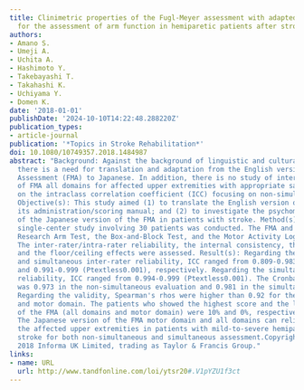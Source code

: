 ```yaml
---
title: Clinimetric properties of the Fugl-Meyer assessment with adapted guidelines
  for the assessment of arm function in hemiparetic patients after stroke
authors:
- Amano S.
- Umeji A.
- Uchita A.
- Hashimoto Y.
- Takebayashi T.
- Takahashi K.
- Uchiyama Y.
- Domen K.
date: '2018-01-01'
publishDate: '2024-10-10T14:22:48.288220Z'
publication_types:
- article-journal
publication: '*Topics in Stroke Rehabilitation*'
doi: 10.1080/10749357.2018.1484987
abstract: "Background: Against the background of linguistic and cultural differences,
  there is a need for translation and adaptation from the English version of the Fugl-Meyer
  Assessment (FMA) to Japanese. In addition, there is no study of inter-rater reliability
  of FMA all domains for affected upper extremities with appropriate sample size based
  on the intraclass correlation coefficient (ICC) focusing on non-simultaneous assessment.
  Objective(s): This study aimed (1) to translate the English version of the FMA and
  its administration/scoring manual; and (2) to investigate the psychometric properties
  of the Japanese version of the FMA in patients with stroke. Method(s): A prospective
  single-center study involving 30 patients was conducted. The FMA and the Action
  Research Arm Test, the Box-and-Block Test, and the Motor Activity Log were employed.
  The inter-rater/intra-rater reliability, the internal consistency, the validity,
  and the floor/ceiling effects were assessed. Result(s): Regarding the non-simultaneous
  and simultaneous inter-rater reliability, ICC ranged from 0.809-0.983 (Ptextless0.001)
  and 0.991-0.999 (Ptextless0.001), respectively. Regarding the simultaneous intra-rater
  reliability, ICC ranged from 0.994-0.999 (Ptextless0.001). The Cronbach's alpha
  was 0.973 in the non-simultaneous evaluation and 0.981 in the simultaneous evaluation.
  Regarding the validity, Spearman's rhos were higher than 0.92 for the FMA all domains
  and motor domain. The patients who showed the highest score and the lowest score
  of the FMA (all domains and motor domain) were 10% and 0%, respectively. Conclusion(s):
  The Japanese version of the FMA motor domain and all domains can reliably assess
  the affected upper extremities in patients with mild-to-severe hemiparesis after
  stroke for both non-simultaneous and simultaneous assessment.Copyright © 2018, ©
  2018 Informa UK Limited, trading as Taylor & Francis Group."
links:
- name: URL
  url: http://www.tandfonline.com/loi/ytsr20#.V1pYZU1f3ct
---
```

